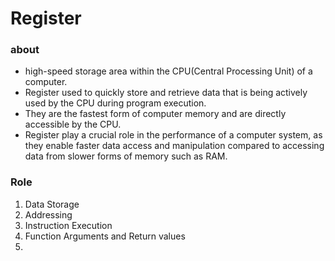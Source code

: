 # Register

### about

- high-speed storage area within the CPU(Central Processing Unit) of a computer.
- Register used to quickly store and retrieve data that is being actively used by the CPU during program execution.
- They are the fastest form of computer memory and are directly accessible by the CPU.
- Register play a crucial role in the performance of a computer system, as they enable faster data access and manipulation compared to 
  accessing data from slower forms of memory such as RAM.

### Role

1. Data Storage
2. Addressing
3. Instruction Execution
4. Function Arguments and Return values
5. 
